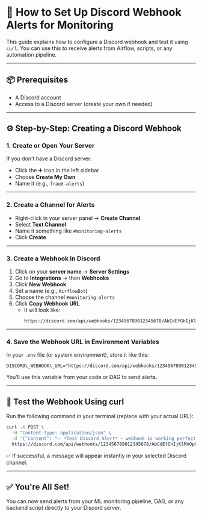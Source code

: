 # 🔔 How to Set Up Discord Webhook Alerts for Monitoring

This guide explains how to configure a Discord webhook and test it using `curl`. You can use this to receive alerts from Airflow, scripts, or any automation pipeline.

---

## 📦 Prerequisites

- A Discord account
- Access to a Discord server (create your own if needed)

---

## ⚙️ Step-by-Step: Creating a Discord Webhook

### 1. Create or Open Your Server

If you don't have a Discord server:
- Click the ➕ icon in the left sidebar
- Choose **Create My Own**
- Name it (e.g., `fraud-alerts`)

---

### 2. Create a Channel for Alerts

- Right-click in your server panel → **Create Channel**
- Select **Text Channel**
- Name it something like `#monitoring-alerts`
- Click **Create**

---

### 3. Create a Webhook in Discord

1. Click on your **server name** → **Server Settings**
2. Go to **Integrations** → then **Webhooks**
3. Click **New Webhook**
4. Set a name (e.g., `AirflowBot`)
5. Choose the channel `#monitoring-alerts`
6. Click **Copy Webhook URL**
   - It will look like:
     ```
     https://discord.com/api/webhooks/123456789012345678/AbCdEfGhIjKlMnOpQrStUvWxYz...
     ```

---

### 4. Save the Webhook URL in Environment Variables

In your `.env` file (or system environment), store it like this:

````
DISCORD\_WEBHOOK\_URL="https://discord.com/api/webhooks/123456789012345678/AbCdEfGhIjKlMnOpQrStUvWxYz"
````

You’ll use this variable from your code or DAG to send alerts.

---

## 🧪 Test the Webhook Using curl

Run the following command in your terminal (replace with your actual URL):

```bash
curl -X POST \
  -H "Content-Type: application/json" \
  -d '{"content": "✅ *Test Discord Alert* – webhook is working perfectly!"}' \
  https://discord.com/api/webhooks/123456789012345678/AbCdEfGhIjKlMnOpQrStUvWxYz...
````

✅ If successful, a message will appear instantly in your selected Discord channel.

---

## ✅ You're All Set!

You can now send alerts from your ML monitoring pipeline, DAG, or any backend script directly to your Discord server.